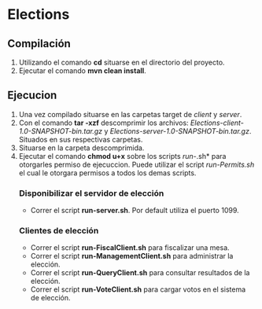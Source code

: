 # Elections

## Compilación
1. Utilizando el comando **cd** situarse en el directorio del proyecto.
2. Ejecutar el comando **mvn clean install**.

## Ejecucion
1. Una vez compilado situarse en las carpetas target de *client* y *server*.
2. Con el comando **tar -xzf** descomprimir los archivos: *Elections-client-1.0-SNAPSHOT-bin.tar.gz* y *Elections-server-1.0-SNAPSHOT-bin.tar.gz*.
Situados en sus respectivas carpetas. 
3. Situarse en la carpeta descomprimida.
4. Ejecutar el comando **chmod u+x** sobre los scripts *run-*.sh* para otorgarles permiso de ejecuccion.
Puede utilizar el script *run-Permits.sh* el cual le otorgara permisos a todos los demas scripts.
    ### Disponibilizar el servidor de elección
    - Correr el script **run-server.sh**. Por default utiliza el puerto 1099.
    ### Clientes de elección
    - Correr el script **run-FiscalClient.sh** para fiscalizar una mesa.
    - Correr el script **run-ManagementClient.sh** para administrar la elección.
    - Correr el script **run-QueryClient.sh** para consultar resultados de la elección.
    - Correr el script **run-VoteClient.sh** para cargar votos en el sistema de elección. 
    
    
    


